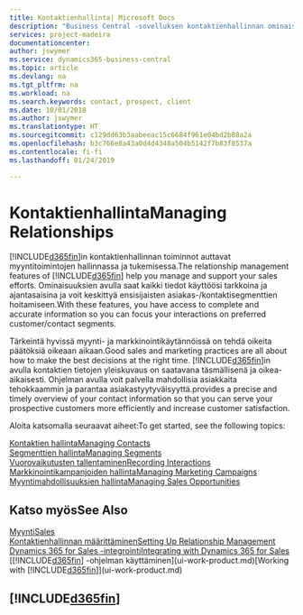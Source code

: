 ```yaml
---
title: Kontaktienhallinta| Microsoft Docs
description: "Business Central -sovelluksen kontaktienhallinnan ominaisuudet tukevat myyntitoimintoja. Voit myös käyttää kontakteja ja prospekteja koskevia tietoja, mikä parantaa asiakaspalvelua."
services: project-madeira
documentationcenter: 
author: jswymer
ms.service: dynamics365-business-central
ms.topic: article
ms.devlang: na
ms.tgt_pltfrm: na
ms.workload: na
ms.search.keywords: contact, prospect, client
ms.date: 10/01/2018
ms.author: jswymer
ms.translationtype: HT
ms.sourcegitcommit: c129dd63b3aabeeac15c6684f961e04bd2b08a2a
ms.openlocfilehash: b3c766e8a43a0d4d4348a504b5142f7b83f8537a
ms.contentlocale: fi-fi
ms.lasthandoff: 01/24/2019

---
```

# <a name="managing-relationships"></a><span data-ttu-id="78086-103">Kontaktienhallinta</span><span class="sxs-lookup"><span data-stu-id="78086-103">Managing Relationships</span></span>
<span data-ttu-id="78086-104">[!INCLUDE[d365fin](includes/d365fin_md.md)]in kontaktienhallinnan toiminnot auttavat myyntitoimintojen hallinnassa ja tukemisessa.</span><span class="sxs-lookup"><span data-stu-id="78086-104">The relationship management features of [!INCLUDE[d365fin](includes/d365fin_md.md)] help you manage and support your sales efforts.</span></span> <span data-ttu-id="78086-105">Ominaisuuksien avulla saat kaikki tiedot käyttöösi tarkkoina ja ajantasaisina ja voit keskittyä ensisijaisten asiakas-/kontaktisegmenttien hoitamiseen.</span><span class="sxs-lookup"><span data-stu-id="78086-105">With these features, you have access to complete and accurate information so you can focus your interactions on preferred customer/contact segments.</span></span>

<span data-ttu-id="78086-106">Tärkeintä hyvissä myynti- ja markkinointikäytännöissä on tehdä oikeita päätöksiä oikeaan aikaan.</span><span class="sxs-lookup"><span data-stu-id="78086-106">Good sales and marketing practices are all about how to make the best decisions at the right time.</span></span> [!INCLUDE[d365fin](includes/d365fin_md.md)]<span data-ttu-id="78086-107">in avulla kontaktien tietojen yleiskuvaus on saatavana täsmällisenä ja oikea-aikaisesti. Ohjelman avulla voit palvella mahdollisia asiakkaita tehokkaammin ja parantaa asiakastyytyväisyyttä.</span><span class="sxs-lookup"><span data-stu-id="78086-107">provides a precise and timely overview of your contact information so that you can serve your prospective customers more efficiently and increase customer satisfaction.</span></span>

<span data-ttu-id="78086-108">Aloita katsomalla seuraavat aiheet:</span><span class="sxs-lookup"><span data-stu-id="78086-108">To get started, see the following topics:</span></span>

[<span data-ttu-id="78086-109">Kontaktien hallinta</span><span class="sxs-lookup"><span data-stu-id="78086-109">Managing Contacts</span></span>](marketing-contacts.md)  
[<span data-ttu-id="78086-110">Segmenttien hallinta</span><span class="sxs-lookup"><span data-stu-id="78086-110">Managing Segments</span></span>](marketing-segments.md)  
[<span data-ttu-id="78086-111">Vuorovaikutusten tallentaminen</span><span class="sxs-lookup"><span data-stu-id="78086-111">Recording Interactions</span></span>](marketing-interactions.md)  
[<span data-ttu-id="78086-112">Markkinointikampanjoiden hallinta</span><span class="sxs-lookup"><span data-stu-id="78086-112">Managing Marketing Campaigns</span></span>](marketing-campaigns.md)  
[<span data-ttu-id="78086-113">Myyntimahdollisuuksien hallinta</span><span class="sxs-lookup"><span data-stu-id="78086-113">Managing Sales Opportunities</span></span>](marketing-manage-sales-opportunities.md)

## <a name="see-also"></a><span data-ttu-id="78086-114">Katso myös</span><span class="sxs-lookup"><span data-stu-id="78086-114">See Also</span></span>
[<span data-ttu-id="78086-115">Myynti</span><span class="sxs-lookup"><span data-stu-id="78086-115">Sales</span></span>](sales-manage-sales.md)  
[<span data-ttu-id="78086-116">Kontaktienhallinnan määrittäminen</span><span class="sxs-lookup"><span data-stu-id="78086-116">Setting Up Relationship Management</span></span>](marketing-setup-marketing.md)  
[<span data-ttu-id="78086-117">Dynamics 365 for Sales -integrointi</span><span class="sxs-lookup"><span data-stu-id="78086-117">Integrating with Dynamics 365 for Sales</span></span>](marketing-integrate-dynamicscrm.md)  
<span data-ttu-id="78086-118">[[!INCLUDE[d365fin](includes/d365fin_md.md)] -ohjelman käyttäminen](ui-work-product.md)</span><span class="sxs-lookup"><span data-stu-id="78086-118">[Working with [!INCLUDE[d365fin](includes/d365fin_md.md)]](ui-work-product.md)</span></span>  

## [!INCLUDE[d365fin](includes/free_trial_md.md)]  


